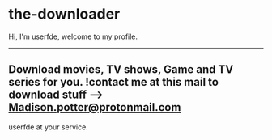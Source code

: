 # the-downloader
Hi, I'm userfde, welcome to my profile.

















----------------------------------------------------------------------
Download movies, TV shows, Game and TV series for you.
!contact me at this mail to download stuff --> Madison.potter@protonmail.com
----------------------------------------------------------------------
userfde at your service.

